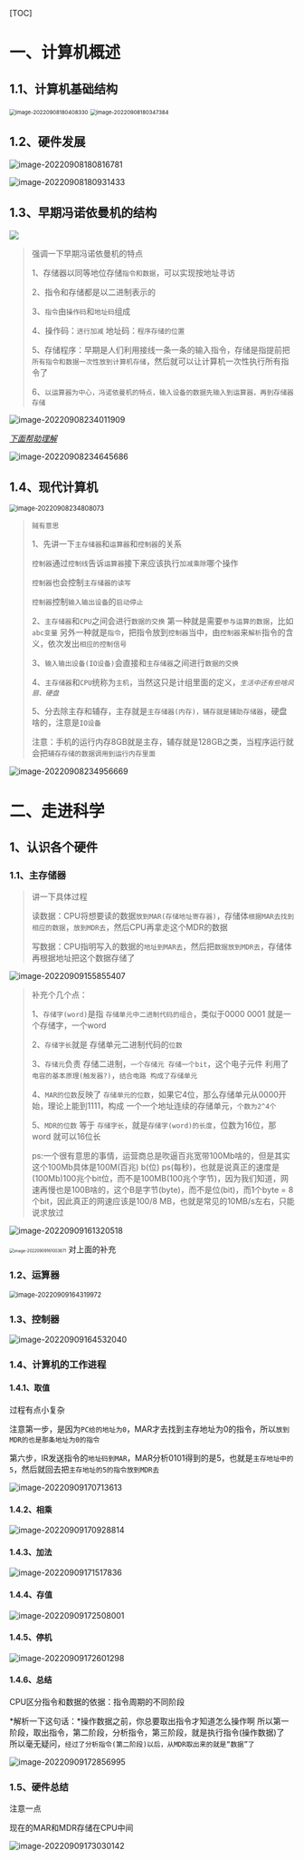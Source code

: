 [TOC]







# 一、计算机概述

## 1.1、计算机基础结构

<img src="计算机组成原理.assets/image-20220908180408330.png" alt="image-20220908180408330" style="zoom:67%;" /> 

<img src="计算机组成原理.assets/image-20220908180347384.png" alt="image-20220908180347384" style="zoom:67%;" /> 







## 1.2、硬件发展

![image-20220908180816781](计算机组成原理.assets/image-20220908180816781.png)

![image-20220908180931433](计算机组成原理.assets/image-20220908180931433.png)

## 1.3、早期冯诺依曼机的结构



![](计算机组成原理.assets/image-20220908233857790.png)

> 强调一下早期冯诺依曼机的特点
>
> 1、存储器以同等地位存储`指令和数据`，可以实现按地址寻访
>
> 2、指令和存储都是以二进制表示的
>
> 3、`指令`由`操作码`和`地址码`组成
>
> 4、操作码：`进行加减` 地址码：`程序存储的位置`
>
> 5、存储程序：早期是人们利用接线一条一条的输入指令，存储是指提前把`所有指令和数据一次性放到计算机存储`，然后就可以让计算机一次性执行所有指令了
>
> 6、`以运算器为中心，冯诺依曼机的特点，输入设备的数据先输入到运算器，再到存储器存储`

![image-20220908234011909](计算机组成原理.assets/image-20220908234011909.png)

*<u>下面帮助理解</u>*

![image-20220908234645686](计算机组成原理.assets/image-20220908234645686.png)



## 1.4、现代计算机

<img src="计算机组成原理.assets/image-20220908234808073.png" alt="image-20220908234808073" style="zoom:80%;" />



> `贼有意思`
>
> 1、先讲一下`主存储器`和`运算器`和`控制器`的关系
>
> `控制器`通过`控制线`告诉`运算器`接下来应该执行`加减乘除`哪个操作
>
> `控制器`也会控制`主存储器的读写`
>
> `控制器`控制`输入输出设备`的`启动停止`
>
> 2、`主存储器`和`CPU`之间会进行`数据的交换`
> 第一种就是需要`参与运算的数据`，比如`abc变量`
> 另外一种就是`指令`，把指令放到`控制器`当中，由`控制器`来`解析`指令的含义，依次发出`相应的控制信号`
>
> 3、`输入输出设备(IO设备)`会直接和`主存储器`之间进行`数据的交换`
>
> 4、`主存储器`和`CPU`统称为`主机`，当然这只是计组里面的定义，*`生活中还有些啥风扇、硬盘`*
>
> 5、分去除主存和辅存，主存就是`主存储器(内存)，辅存就是辅助存储器`，硬盘啥的，注意是`IO设备`
>
> 注意：手机的运行内存8GB就是主存，辅存就是128GB之类，当程序运行就会把`辅存存储的数据调用到运行内存里面`

![image-20220908234956669](计算机组成原理.assets/image-20220908234956669.png) 















# 二、走进科学

## 1、认识各个硬件

### 1.1、主存储器

> 讲一下具体过程
>
> 读数据：CPU将想要读的数据`放到MAR(存储地址寄存器)`，存储体`根据MAR去找到相应的数据`，`放到MDR去`，然后CPU再拿走这个MDR的数据
>
> 写数据：CPU指明写入的数据的`地址到MAR去`，然后把`数据放到MDR去`，存储体再根据地址把这个数据存储了

![image-20220909155855407](计算机组成原理.assets/image-20220909155855407.png) 

> 补充个几个点：
>
> 1、`存储字(word)`是指 `存储单元中二进制代码的组合`，类似于0000 0001 就是一个存储字，一个word
>
> 2、`存储字长`就是 存储单元二进制代码的`位数`
>
> 3、`存储元`负责 存储二进制，`一个存储元 存储一个bit`，这个电子元件 利用了`电容的基本原理(触发器?)`，`结合电路 构成了存储单元`
>
> 4、`MAR的位数`反映了 `存储单元的位数`，如果它4位，那么存储单元从0000开始，理论上能到1111，构成 一个一个地址连续的存储单元，`个数为2^4个`
>
> 5、`MDR的位数` 等于 `存储字长`，就是`存储字(word)的长度`，位数为16位，那word 就可以16位长
>
> 
>
> ps:一个很有意思的事情，运营商总是吹逼百兆宽带100Mb啥的，但是其实这个100Mb具体是100M(百兆) b(位) ps(每秒)，也就是说真正的速度是(100Mb)100兆个bit位，而不是100MB(100兆个字节)，因为我们知道，网速再慢也是100B啥的，这个B是字节(byte)，而不是位(bit)，而1个byte = 8个bit，因此真正的网速应该是100/8 MB，也就是常见的10MB/s左右，只能说求放过

![image-20220909161320518](计算机组成原理.assets/image-20220909161320518.png) 

<img src="计算机组成原理.assets/image-20220909161003671.png" alt="image-20220909161003671" style="zoom:50%;" /> 对上面的补充





### 1.2、运算器

<img src="计算机组成原理.assets/image-20220909164319972.png" alt="image-20220909164319972" style="zoom:80%;" /> 



### 1.3、控制器

![image-20220909164532040](计算机组成原理.assets/image-20220909164532040.png)





### 1.4、计算机的工作进程

#### 1.4.1、取值

过程有点小复杂

注意第一步，是因为`PC给的地址为0`，MAR才去找到主存地址为0的指令，所以`放到MDR的也是那条地址为0的指令`

第六步，IR发送指令的`地址码到MAR`，MAR分析0101得到的是5，也就是`主存地址中的5`，然后就回去把`主存地址的5的指令放到MDR去`

![image-20220909170713613](计算机组成原理.assets/image-20220909170713613.png)





#### 1.4.2、相乘

![image-20220909170928814](计算机组成原理.assets/image-20220909170928814.png)



#### 1.4.3、加法

![image-20220909171517836](计算机组成原理.assets/image-20220909171517836.png)





#### 1.4.4、存值

![image-20220909172508001](计算机组成原理.assets/image-20220909172508001.png)





#### 1.4.5、停机

![image-20220909172601298](计算机组成原理.assets/image-20220909172601298.png)





#### 1.4.6、总结

CPU区分指令和数据的依据：指令周期的不同阶段

*解析一下这句话：*操作数据之前，你总要取出指令才知道怎么操作啊
所以第一阶段，取出指令，第二阶段，分析指令，第三阶段，就是执行指令(操作数据)了
所以毫无疑问，`经过了分析指令(第二阶段)以后，从MDR取出来的就是“数据”了`



![image-20220909172856995](计算机组成原理.assets/image-20220909172856995.png)

### 1.5、硬件总结

注意一点

现在的MAR和MDR存储在CPU中间

![image-20220909173030142](计算机组成原理.assets/image-20220909173030142.png)



















